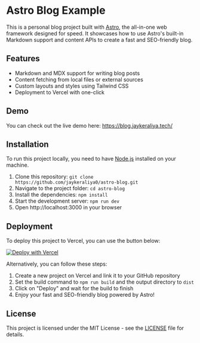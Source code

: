 # Astro Blog Example

This is a personal blog project built with [Astro](https://astro.build/), the all-in-one web framework designed for speed. It showcases how to use Astro's built-in Markdown support and content APIs to create a fast and SEO-friendly blog.
## Features

- Markdown and MDX support for writing blog posts
- Content fetching from local files or external sources
- Custom layouts and styles using Tailwind CSS
- Deployment to Vercel with one-click

## Demo

You can check out the live demo here: https://blog.jaykeraliya.tech/

## Installation

To run this project locally, you need to have [Node.js](https://nodejs.org/) installed on your machine.

1. Clone this repository: `git clone https://github.com/jaykeraliya0/astro-blog.git`
2. Navigate to the project folder: `cd astro-blog`
3. Install the dependencies: `npm install`
4. Start the development server: `npm run dev`
5. Open http://localhost:3000 in your browser

## Deployment

To deploy this project to Vercel, you can use the button below:

[![Deploy with Vercel](https://vercel.com/button)](https://vercel.com/import/project?template=https://github.com/jaykeraliya0/astro-blog)

Alternatively, you can follow these steps:

1. Create a new project on Vercel and link it to your GitHub repository
2. Set the build command to `npm run build` and the output directory to `dist`
3. Click on "Deploy" and wait for the build to finish
4. Enjoy your fast and SEO-friendly blog powered by Astro!

## License

This project is licensed under the MIT License - see the [LICENSE](LICENSE) file for details.
